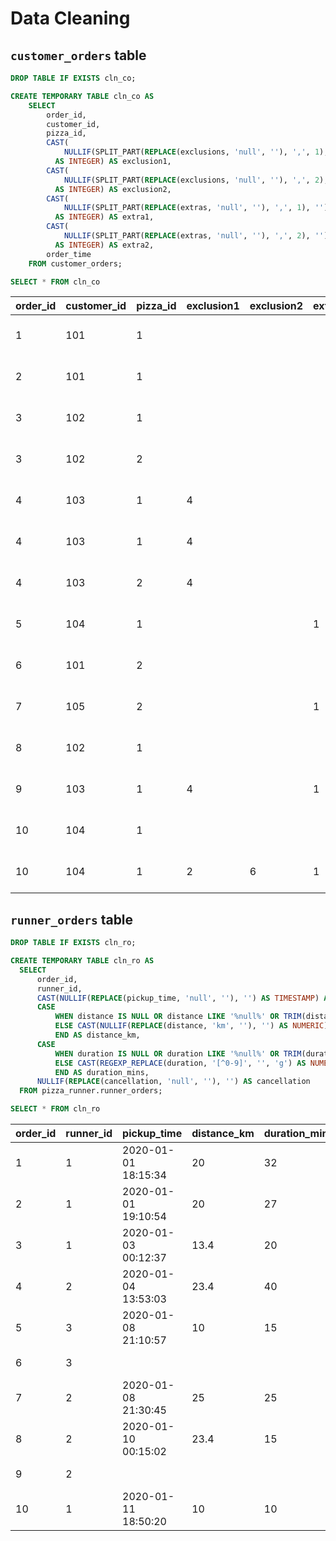 # Data Cleaning

## `customer_orders` table
```SQL
DROP TABLE IF EXISTS cln_co;

CREATE TEMPORARY TABLE cln_co AS
	SELECT 
		order_id,
	    customer_id,
	    pizza_id,
	    CAST(
	      	NULLIF(SPLIT_PART(REPLACE(exclusions, 'null', ''), ',', 1), '') 
	      AS INTEGER) AS exclusion1,
	    CAST(
	      	NULLIF(SPLIT_PART(REPLACE(exclusions, 'null', ''), ',', 2), '') 
	      AS INTEGER) AS exclusion2,
	    CAST(
	      	NULLIF(SPLIT_PART(REPLACE(extras, 'null', ''), ',', 1), '') 
	      AS INTEGER) AS extra1,
	    CAST(
	      	NULLIF(SPLIT_PART(REPLACE(extras, 'null', ''), ',', 2), '') 
	      AS INTEGER) AS extra2,
	    order_time   
	FROM customer_orders;

SELECT * FROM cln_co
```
| order_id | customer_id | pizza_id | exclusion1 | exclusion2 | extra1 | extra2 | order_time          |
| -------- | ----------- | -------- | ---------- | ---------- | ------ | ------ | ------------------- |
| 1        | 101         | 1        |            |            |        |        | 2020-01-01 18:05:02 |
| 2        | 101         | 1        |            |            |        |        | 2020-01-01 19:00:52 |
| 3        | 102         | 1        |            |            |        |        | 2020-01-02 23:51:23 |
| 3        | 102         | 2        |            |            |        |        | 2020-01-02 23:51:23 |
| 4        | 103         | 1        | 4          |            |        |        | 2020-01-04 13:23:46 |
| 4        | 103         | 1        | 4          |            |        |        | 2020-01-04 13:23:46 |
| 4        | 103         | 2        | 4          |            |        |        | 2020-01-04 13:23:46 |
| 5        | 104         | 1        |            |            | 1      |        | 2020-01-08 21:00:29 |
| 6        | 101         | 2        |            |            |        |        | 2020-01-08 21:03:13 |
| 7        | 105         | 2        |            |            | 1      |        | 2020-01-08 21:20:29 |
| 8        | 102         | 1        |            |            |        |        | 2020-01-09 23:54:33 |
| 9        | 103         | 1        | 4          |            | 1      | 5      | 2020-01-10 11:22:59 |
| 10       | 104         | 1        |            |            |        |        | 2020-01-11 18:34:49 |
| 10       | 104         | 1        | 2          | 6          | 1      | 4      | 2020-01-11 18:34:49 |

## `runner_orders` table
```SQL
DROP TABLE IF EXISTS cln_ro;

CREATE TEMPORARY TABLE cln_ro AS
  SELECT 
      order_id,
      runner_id,
      CAST(NULLIF(REPLACE(pickup_time, 'null', ''), '') AS TIMESTAMP) AS pickup_time,
      CASE 
          WHEN distance IS NULL OR distance LIKE '%null%' OR TRIM(distance) = '' THEN NULL
          ELSE CAST(NULLIF(REPLACE(distance, 'km', ''), '') AS NUMERIC)
          END AS distance_km,
      CASE 
          WHEN duration IS NULL OR duration LIKE '%null%' OR TRIM(duration) = '' THEN NULL
          ELSE CAST(REGEXP_REPLACE(duration, '[^0-9]', '', 'g') AS NUMERIC)
          END AS duration_mins,
      NULLIF(REPLACE(cancellation, 'null', ''), '') AS cancellation
  FROM pizza_runner.runner_orders;

SELECT * FROM cln_ro
```
| order_id | runner_id | pickup_time         | distance_km | duration_mins | cancellation            |
| -------- | --------- | ------------------- | ----------- | ------------- | ----------------------- |
| 1        | 1         | 2020-01-01 18:15:34 | 20          | 32            |                         |
| 2        | 1         | 2020-01-01 19:10:54 | 20          | 27            |                         |
| 3        | 1         | 2020-01-03 00:12:37 | 13.4        | 20            |                         |
| 4        | 2         | 2020-01-04 13:53:03 | 23.4        | 40            |                         |
| 5        | 3         | 2020-01-08 21:10:57 | 10          | 15            |                         |
| 6        | 3         |                     |             |               | Restaurant Cancellation |
| 7        | 2         | 2020-01-08 21:30:45 | 25          | 25            |                         |
| 8        | 2         | 2020-01-10 00:15:02 | 23.4        | 15            |                         |
| 9        | 2         |                     |             |               | Customer Cancellation   |
| 10       | 1         | 2020-01-11 18:50:20 | 10          | 10            |                         |
